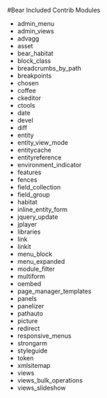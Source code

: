 #Bear Included Contrib Modules

- admin_menu
- admin_views
- advagg
- asset
- bear_habitat
- block_class
- breadcrumbs_by_path
- breakpoints
- chosen
- coffee
- ckeditor
- ctools
- date
- devel
- diff
- entity
- entity_view_mode
- entitycache
- entityreference
- environment_indicator
- features
- fences
- field_collection
- field_group
- habitat
- inline_entity_form
- jquery_update
- jplayer
- libraries
- link
- linkit
- menu_block
- menu_expanded
- module_filter
- multiform
- oembed
- page_manager_templates
- panels
- panelizer
- pathauto
- picture
- redirect
- responsive_menus
- strongarm
- styleguide
- token
- xmlsitemap
- views
- views_bulk_operations
- views_slideshow